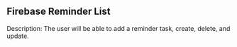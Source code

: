 ## Firebase Reminder List


Description:
The user will be able to add a reminder task, create, delete, and update.


